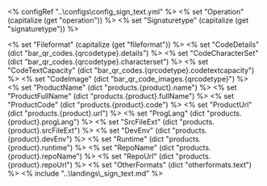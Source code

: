 <% configRef "..\\configs\\config_sign_text.yml" %>
<% set "Operation" (capitalize (get "operation")) %>
<% set "Signaturetype" (capitalize (get "signaturetype")) %>

<% set "Fileformat" (capitalize (get "fileformat")) %>
<% set "CodeDetails" (dict "bar_qr_codes.{qrcodetype}.details") %>
<% set "CodeCharacterSet" (dict "bar_qr_codes.{qrcodetype}.characterset") %>
<% set "CodeTextCapacity" (dict "bar_qr_codes.{qrcodetype}.codetextcapacity") %>
<% set "CodeImage" (dict "bar_qr_code_images.{qrcodetype}") %>
<% set "ProductName" (dict "products.{product}.name") %>
<% set "ProductFullName" (dict "products.{product}.fullName") %>
<% set "ProductCode" (dict "products.{product}.code") %>
<% set "ProductUrl" (dict "products.{product}.url") %>
<% set "ProgLang" (dict "products.{product}.progLang") %>
<% set "SrcFileExt" (dict "products.{product}.srcFileExt") %>
<% set "DevEnv" (dict "products.{product}.devEnv") %>
<% set "Runtime" (dict "products.{product}.runtime") %>
<% set "RepoName" (dict "products.{product}.repoName") %>
<% set "RepoUrl" (dict "products.{product}.repoUrl") %>
<% set "OtherFormats" (dict "otherformats.text") %>
<% include "..\\landings\\_sign_text.md" %>